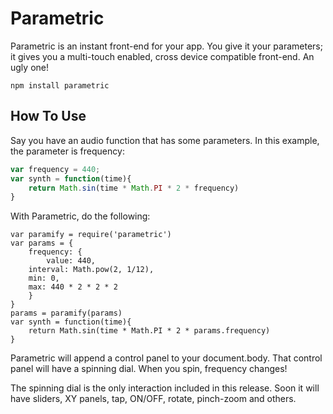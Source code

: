 # Parametric

Parametric is an instant front-end for your app.  You give it your parameters; it gives you a multi-touch enabled, cross device compatible front-end.  An ugly one!

```
npm install parametric
```

## How To Use

Say you have an audio function that has some parameters.  In this example, the parameter is frequency:

```js
var frequency = 440;
var synth = function(time){
    return Math.sin(time * Math.PI * 2 * frequency)
}
```
With Parametric, do the following:
```
var paramify = require('parametric')
var params = {
    frequency: {
        value: 440,
	interval: Math.pow(2, 1/12),
	min: 0,
	max: 440 * 2 * 2 * 2
    }	
}
params = paramify(params)
var synth = function(time){
    return Math.sin(time * Math.PI * 2 * params.frequency)
}
```
Parametric will append a control panel to your document.body.  That control panel will have a spinning dial.  When you spin, frequency changes!

The spinning dial is the only interaction included in this release.  Soon it will have sliders, XY panels, tap, ON/OFF, rotate, pinch-zoom and others.
